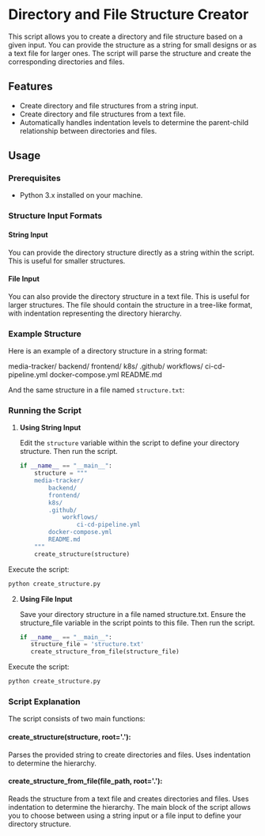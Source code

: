 # Directory and File Structure Creator

This script allows you to create a directory and file structure based on a given input. You can provide the structure as a string for small designs or as a text file for larger ones. The script will parse the structure and create the corresponding directories and files.

## Features

- Create directory and file structures from a string input.
- Create directory and file structures from a text file.
- Automatically handles indentation levels to determine the parent-child relationship between directories and files.

## Usage

### Prerequisites

- Python 3.x installed on your machine.

### Structure Input Formats

#### String Input

You can provide the directory structure directly as a string within the script. This is useful for smaller structures.

#### File Input

You can also provide the directory structure in a text file. This is useful for larger structures. The file should contain the structure in a tree-like format, with indentation representing the directory hierarchy.

### Example Structure

Here is an example of a directory structure in a string format:

media-tracker/
backend/
frontend/
k8s/
.github/
workflows/
ci-cd-pipeline.yml
docker-compose.yml
README.md


And the same structure in a file named `structure.txt`:


### Running the Script

1. **Using String Input**

   Edit the `structure` variable within the script to define your directory structure. Then run the script.

   ```python
   if __name__ == "__main__":
       structure = """
       media-tracker/
           backend/
           frontend/
           k8s/
           .github/
               workflows/
                   ci-cd-pipeline.yml
           docker-compose.yml
           README.md
       """
       create_structure(structure)
    ```
Execute the script:
```bash
python create_structure.py
```
2. **Using File Input**

   Save your directory structure in a file named structure.txt. Ensure the structure_file variable in the script points to this file. Then run the script.
     ```python
    if __name__ == "__main__":
        structure_file = 'structure.txt'
        create_structure_from_file(structure_file)
     ```
  Execute the script:

  ```bash
  python create_structure.py
  ```
### Script Explanation
The script consists of two main functions:

#### create_structure(structure, root='.'):

Parses the provided string to create directories and files.
Uses indentation to determine the hierarchy.

#### create_structure_from_file(file_path, root='.'):

Reads the structure from a text file and creates directories and files.
Uses indentation to determine the hierarchy.
The main block of the script allows you to choose between using a string input or a file input to define your directory structure.